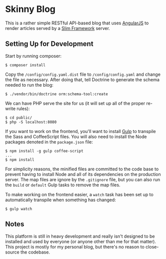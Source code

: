# Skinny Blog

This is a rather simple RESTful API-based blog that uses [AngularJS] to
render articles served by a [Slim Framework] server.

## Setting Up for Development

Start by running composer:

```
$ composer install
```

Copy the `/config/config.yaml.dist` file to `/config/config.yaml` and change the
file as necessary. After doing that, tell Doctrine to generate the schema needed
to run the blog:

```
$ ./vendor/bin/doctrine orm:schema-tool:create
```

We can have PHP serve the site for us (it will set up all of the proper re-write rules):

```
$ cd public/
$ php -S localhost:8080
```

If you want to work on the frontend, you'll want to install [Gulp] to transpile the
Sass and CoffeeScript files. You will also need to install the Node packages denoted
in the `package.json` file:

```
$ npm install -g gulp coffee-script
...
$ npm install
```

For simplicity reasons, the minified files are committed to the code base to prevent
having to install Node and all of its dependencies on the production server. The
map files are ignore by the `.gitignore` file, but you can also run the `build` or
`default` Gulp tasks to remove the map files.

To make working on the frontend easier, a `watch` task has been set up to automatically
transpile when something has changed:

```
$ gulp watch
```

## Notes

This platform is still in heavy development and really isn't designed to be installed
and used by everyone (or anyone other than me for that matter). This project is mostly
for my personal blog, but there's no reason to close-source the codebase.

[AngularJS]: https://angularjs.org/
[Slim Framework]: http://www.slimframework.com/
[Doctrine]: http://www.doctrine-project.org/
[Gulp]: http://gulpjs.com/